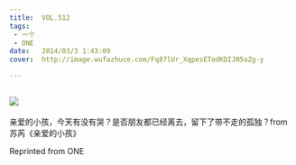 ```yaml
---
title:	VOL.512
tags:
 - 一个
 - ONE
date:	2014/03/3 1:43:09
cover:	http://image.wufazhuce.com/Fq87lUr_XqpesETodKDIJN5aZg-y

---
```

![](http://image.wufazhuce.com/Fq87lUr_XqpesETodKDIJN5aZg-y)
---

亲爱的小孩，今天有没有哭？是否朋友都已经离去，留下了带不走的孤独？from 苏芮《亲爱的小孩》
 
Reprinted from ONE
